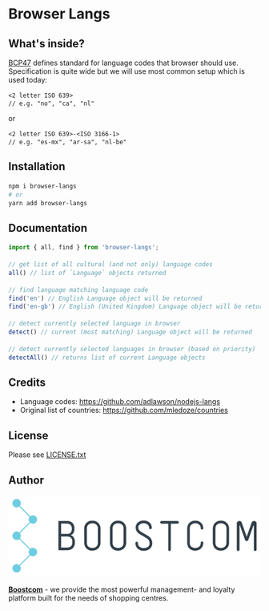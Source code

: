 # Browser Langs

## What's inside?

[BCP47](https://tools.ietf.org/html/bcp47) defines standard for language codes that browser should use. Specification is quite wide but we will use most common setup which is used today:

```
<2 letter ISO 639>
// e.g. "no", "ca", "nl"
```

or

```
<2 letter ISO 639>-<ISO 3166-1>
// e.g. "es-mx", "ar-sa", "nl-be"
```

## Installation

```bash
npm i browser-langs
# or
yarn add browser-langs
```

## Documentation

```typescript
import { all, find } from 'browser-langs';

// get list of all cultural (and not only) language codes
all() // list of `Language` objects returned

// find language matching language code
find('en') // English Language object will be returned
find('en-gb') // English (United Kingdom) Language object will be returned

// detect currently selected language in browser
detect() // current (most matching) Language object will be returned

// detect currently selected languages in browser (based on priority)
detectAll() // returns list of current Language objects
```

## Credits

* Language codes: https://github.com/adlawson/nodejs-langs
* Original list of countries: https://github.com/mledoze/countries

## License

Please see [LICENSE.txt](LICENSE.txt)

## Author

![Boostcom](boostcom-logo.png)

**[Boostcom](https://boostcom.com/)** - we provide the most powerful management- and loyalty platform built for the needs of shopping centres.

